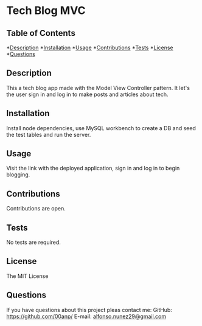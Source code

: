 # Tech Blog MVC
## Table of Contents
*[Description](#description)
*[Installation](#installation)
*[Usage](#usage)
*[Contributions](#contributions)
*[Tests](#tests)
*[License](#license)
*[Questions](#questions)
## Description
This a tech blog  app made with the Model View Controller pattern. It let's the user sign in and log in to make posts and articles about tech.
## Installation
Install node dependencies, use MySQL workbench to create a DB and seed the test tables and run the server.
## Usage
Visit the link with the deployed application, sign in and log in to begin blogging.
## Contributions
Contributions are open.
## Tests
No tests are required.
## License
The MIT License
## Questions
If you have questions about this project pleas contact me:
GitHub: https://github.com/00anp/
E-mail: alfonso.nunez29@gmail.com